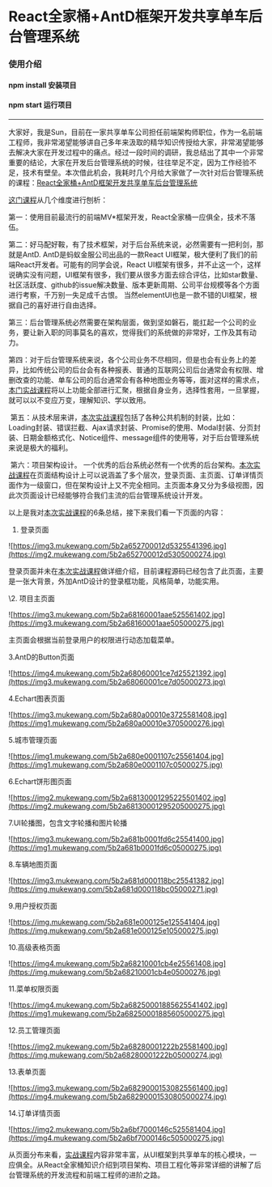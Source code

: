

# React全家桶+AntD框架开发共享单车后台管理系统

### 使用介绍

#### npm install 安装项目

#### npm start 运行项目

---



​    大家好，我是Sun，目前在一家共享单车公司担任前端架构师职位，作为一名前端工程师，我非常渴望能够讲自己多年来汲取的精华知识传授给大家，非常渴望能够去解决大家在开发过程中的痛点。经过一段时间的调研，我总结出了其中一个非常重要的结论，大家在开发后台管理系统的时候，往往举足不定，因为工作经验不足，技术有壁垒。本次借此机会，我耗时几个月给大家做了一次针对后台管理系统的课程：[React全家桶+AntD框架开发共享单车后台管理系统](https://coding.imooc.com/class/236.html?mc_marking=6ad933461923d016d2d2682dbe41158f&mc_channel=shouji)

  [  这门课程](https://coding.imooc.com/class/236.html?mc_marking=6ad933461923d016d2d2682dbe41158f&mc_channel=shouji)从几个维度进行刨析：

​    第一：使用目前最流行的前端MV*框架开发，React全家桶一应俱全，技术不落伍。

​    第二：好马配好鞍，有了技术框架，对于后台系统来说，必然需要有一把利剑，那就是AntD. AntD是蚂蚁金服公司出品的一款React UI框架，极大便利了我们的前端React开发者。可能有的同学会说，React UI框架有很多，并不止这一个，这样说确实没有问题，UI框架有很多，我们要从很多方面去综合评估，比如star数量、社区活跃度、github的issue解决数量、版本更新周期、公司平台规模等各个方面进行考察，千万别一失足成千古恨。 当然elementUI也是一款不错的UI框架，根据自己的喜好进行自由选择。

​    第三：后台管理系统必然需要在架构层面，做到坚如磐石，能扛起一个公司的业务，要让新入职的同事莫名的喜欢，觉得我们的系统做的非常好，工作及其有动力。

​    第四：对于后台管理系统来说，各个公司业务不尽相同，但是也会有业务上的差异，比如传统公司的后台会有各种报表、普通的互联网公司后台通常会有权限、增删改查的功能、单车公司的后台通常会有各种地图业务等等，面对这样的需求点，[本门实战课程](https://coding.imooc.com/class/236.html?mc_marking=6ad933461923d016d2d2682dbe41158f&mc_channel=shouji)将以上功能全部进行汇聚，根据自身业务，选择性套用，一旦掌握，就可以以不变应万变，理解知识、学以致用。

​    第五：从技术层来讲，[本次实战课程](https://coding.imooc.com/class/236.html?mc_marking=6ad933461923d016d2d2682dbe41158f&mc_channel=shouji)包括了各种公共机制的封装，比如：Loading封装、错误拦截、Ajax请求封装、Promise的使用、Modal封装、分页封装、日期金额格式化、Notice组件、message组件的使用等，对于后台管理系统来说是极大的福利。

​    第六：项目架构设计。 一个优秀的后台系统必然有一个优秀的后台架构。[本次实战课程](https://coding.imooc.com/class/236.html?mc_marking=6ad933461923d016d2d2682dbe41158f&mc_channel=shouji)在页面结构设计上可以说涵盖了多个层次，登录页面、主页面、订单详情页面作为一级窗口，但在架构设计上又不完全相同。主页面本身又分为多级视图，因此次页面设计已经能够符合我们主流的后台管理系统设计开发。

以上是我对[本次实战课程](https://coding.imooc.com/class/236.html?mc_marking=6ad933461923d016d2d2682dbe41158f&mc_channel=shouji)的6条总结，接下来我们看一下页面的内容：

1. 登录页面

 ![https://img3.mukewang.com/5b2a652700012d5325541396.jpg](https://img2.mukewang.com/5b2a652700012d5305000274.jpg)

登录页面并未在[本次实战课程](https://coding.imooc.com/class/236.html?mc_marking=6ad933461923d016d2d2682dbe41158f&mc_channel=shouji)做详细介绍，目前课程源码已经包含了此页面，主要是一张大背景，外加AntD设计的登录框功能，风格简单，功能实用。

\2. 项目主页面

![https://img3.mukewang.com/5b2a68160001aae525561402.jpg](https://img3.mukewang.com/5b2a68160001aae505000275.jpg)

主页面会根据当前登录用户的权限进行动态加载菜单。

3.AntD的Button页面

![https://img4.mukewang.com/5b2a68060001ce7d25521392.jpg](https://img3.mukewang.com/5b2a68060001ce7d05000273.jpg)

4.Echart图表页面

![https://img3.mukewang.com/5b2a680a00010e3725581408.jpg](https://img1.mukewang.com/5b2a680a00010e3705000276.jpg)

5.城市管理页面

![https://img1.mukewang.com/5b2a680e0001107c25561404.jpg](https://img1.mukewang.com/5b2a680e0001107c05000275.jpg)

6.Echart饼形图页面

![https://img2.mukewang.com/5b2a68130001295225501402.jpg](https://img2.mukewang.com/5b2a68130001295205000275.jpg)

7.UI轮播图，包含文字轮播和图片轮播

![https://img3.mukewang.com/5b2a681b0001fd6c25541400.jpg](https://img1.mukewang.com/5b2a681b0001fd6c05000275.jpg)

8.车辆地图页面

![https://img3.mukewang.com/5b2a681d000118bc25541382.jpg](https://img.mukewang.com/5b2a681d000118bc05000271.jpg)

9.用户授权页面

![https://img.mukewang.com/5b2a681e000125e125541404.jpg](https://img.mukewang.com/5b2a681e000125e105000275.jpg)

10.高级表格页面

![https://img4.mukewang.com/5b2a68210001cb4e25561408.jpg](https://img.mukewang.com/5b2a68210001cb4e05000276.jpg)

11.菜单权限页面

![https://img4.mukewang.com/5b2a68250001885625541402.jpg](https://img1.mukewang.com/5b2a68250001885605000275.jpg)

12.员工管理页面

![https://img2.mukewang.com/5b2a68280001222b25581400.jpg](https://img.mukewang.com/5b2a68280001222b05000274.jpg)

13.表单页面

![https://img3.mukewang.com/5b2a68290001530825561400.jpg](https://img4.mukewang.com/5b2a68290001530805000274.jpg)

14.订单详情页面

![https://img2.mukewang.com/5b2a6bf7000146c525581404.jpg](https://img4.mukewang.com/5b2a6bf7000146c505000275.jpg)

从页面分布来看，[实战课程](https://coding.imooc.com/class/236.html?mc_marking=6ad933461923d016d2d2682dbe41158f&mc_channel=shouji)内容非常丰富，从UI框架到共享单车的核心模块，一应俱全。从React全家桶知识介绍到项目架构、项目工程化等非常详细的讲解了后台管理系统的开发流程和前端工程师的进阶之路。



